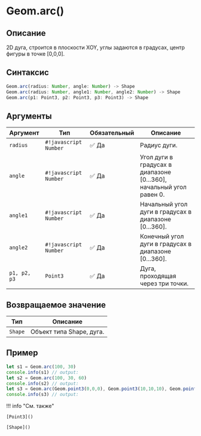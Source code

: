 # Geom.arc()

## Описание
2D дуга, строится в плоскости XOY, углы задаются в градусах, центр фигуры в точке [0,0,0].

## Синтаксис
```javascript
Geom.arc(radius: Number, angle: Number) -> Shape
Geom.arc(radius: Number, angle1: Number, angle2: Number) -> Shape
Geom.arc(p1: Point3, p2: Point3, p3: Point3) -> Shape
```

## Аргументы

| Аргумент   | Тип                  | Обязательный | Описание                                                |
|------------|----------------------|--------------|---------------------------------------------------------|
| `radius`   | `#!javascript Number`               | :white_check_mark: Да          | Радиус дуги.                                            |
| `angle`    | `#!javascript Number`               | :white_check_mark: Да          | Угол дуги в градусах в диапазоне [0...360], начальный угол равен 0. |
| `angle1`   | `#!javascript Number`              | :white_check_mark: Да          | Начальный угол дуги в градусах в диапазоне [0...360].   |
| `angle2`   | `#!javascript Number`               | :white_check_mark: Да          | Конечный угол дуги в градусах в диапазоне [0...360].    |
| `p1, p2, p3` | `Point3`              | :white_check_mark: Да          | Дуга, проходящая через три точки.                      |

## Возвращаемое значение

| Тип   | Описание                          |
|-------|-----------------------------------|
| `Shape` | Объект типа Shape, дуга.          |

## Пример
```javascript linenums="1"
let s1 = Geom.arc(100, 30)
console.info(s1) // output:
let s2 = Geom.arc(100, 30, 60)
console.info(s2) // output:
let s3 = Geom.arc(Geom.point3(0,0,0), Geom.point3(10,10,10), Geom.point3(20,20,20))
console.info(s3) // output:
```

!!! info "См. также"

    [Point3]()

    [Shape]()


